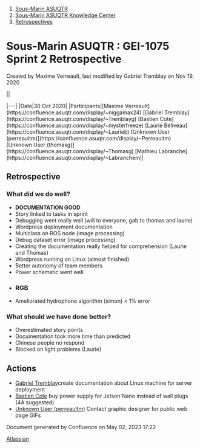 1. [Sous-Marin ASUQTR](index.html)
2. [Sous-Marin ASUQTR Knowledge Center](Sous-Marin-ASUQTR-Knowledge-Center_5144578.html)
3. [Retrospectives](Retrospectives_39223358.html)

# Sous-Marin ASUQTR : GEI-1075 Sprint 2 Retrospective

Created by Maxime Verreault, last modified by Gabriel Tremblay on Nov 19, 2020

||
<colgroup><col /><col /></colgroup>|---|
|Date|<time>30 Oct 2020</time>|
|Participants|[Maxime Verreault](https://confluence.asuqtr.com/display/~niggamax24) [Gabriel Tremblay](https://confluence.asuqtr.com/display/~Tremblayg) [Bastien Cote](https://confluence.asuqtr.com/display/~mysterfreeze) [Laurie B&eacute;liveau](https://confluence.asuqtr.com/display/~Laurieb) [Unknown User (perreaultm)](https://confluence.asuqtr.com/display/~Perreaultm) [Unknown User (thomasg)](https://confluence.asuqtr.com/display/~Thomasg) [Mathieu Labranche](https://confluence.asuqtr.com/display/~Labranchem)|
  

## Retrospective

### What did we do well?

* **DOCUMENTATION GOOD**
* Story linked to tasks in sprint
* Debugging went really well (will to everyone, gab to thomas and laurie)
* Wordpress deployment documentation
* Multiclass on ROS node (image processing)
* Debug dataset error (image processing)
* Creating the documentation really helped for comprehension (Laurie and Thomas)
* Wordpress running on Linux (almost finished)
* Better autonomy of team members
* Power schematic went well
* ### **RGB**
* Ameliorated hydrophone algorithm (simon) < 1% error

### What should we have done better?

* Overestimated story points
* Documentation took more time than predicted
* Chinese people no respond
* Blocked on light problems (Laurie)

## Actions

* [Gabriel Tremblay](https://confluence.asuqtr.com/display/~Tremblayg)create documentation about Linux machine for server deployment
* [Bastien Cote](https://confluence.asuqtr.com/display/~mysterfreeze) buy power supply for Jetson Nano instead of wall plugs (4A suggested)
* [Unknown User (perreaultm)](https://confluence.asuqtr.com/display/~Perreaultm) Contact graphic designer for public web page GIFs

Document generated by Confluence on May 02, 2023 17:22

[Atlassian](https://www.atlassian.com/)